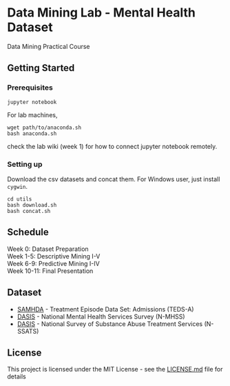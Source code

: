 # Data Mining Lab - Mental Health Dataset

Data Mining Practical Course

## Getting Started


### Prerequisites


```
jupyter notebook
```

For lab machines,    

```
wget path/to/anaconda.sh
bash anaconda.sh
```
check the lab wiki (week 1) for how to connect jupyter notebook remotely.

### Setting up

Download the csv datasets and concat them. For Windows user, just install `cygwin`.

```
cd utils
bash download.sh
bash concat.sh 
```

## Schedule
Week 0: Dataset Preparation   
Week 1-5: Descriptive Mining I-V   
Week 6-9: Predictive Mining I-IV   
Week 10-11: Final Presentation   

## Dataset

* [SAMHDA](http://datafiles.samhsa.gov/study-series/treatment-episode-data-set-admissions-teds-nid13518) - Treatment Episode Data Set: Admissions (TEDS-A)
* [DASIS](https://wwwdasis.samhsa.gov/dasis2/nmhss.htm) - National Mental Health Services Survey (N-MHSS)
* [DASIS](https://wwwdasis.samhsa.gov/dasis2/nssats.htm) - National Survey of Substance Abuse Treatment Services
(N-SSATS)


## License

This project is licensed under the MIT License - see the [LICENSE.md](LICENSE.md) file for details

